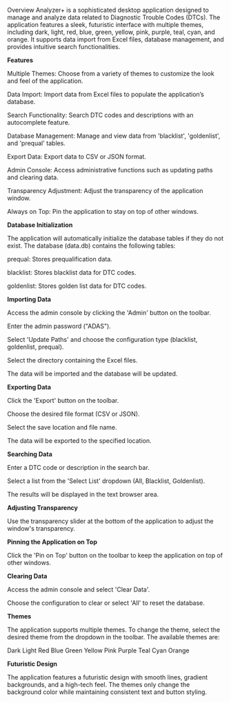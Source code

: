 Overview
Analyzer+ is a sophisticated desktop application designed to manage and analyze data related to Diagnostic Trouble Codes (DTCs). The application features a sleek, futuristic interface with multiple themes, including dark, light, red, blue, green, yellow, pink, purple, teal, cyan, and orange. It supports data import from Excel files, database management, and provides intuitive search functionalities.

**Features**

Multiple Themes: Choose from a variety of themes to customize the look and feel of the application.

Data Import: Import data from Excel files to populate the application’s database.

Search Functionality: Search DTC codes and descriptions with an autocomplete feature.

Database Management: Manage and view data from 'blacklist', 'goldenlist', and 'prequal' tables.

Export Data: Export data to CSV or JSON format.

Admin Console: Access administrative functions such as updating paths and clearing data.

Transparency Adjustment: Adjust the transparency of the application window.

Always on Top: Pin the application to stay on top of other windows.

**Database Initialization**

The application will automatically initialize the database tables if they do not exist. The database (data.db) contains the following tables:

prequal: Stores prequalification data.

blacklist: Stores blacklist data for DTC codes.

goldenlist: Stores golden list data for DTC codes.

**Importing Data**

Access the admin console by clicking the 'Admin' button on the toolbar.

Enter the admin password ("ADAS").

Select 'Update Paths' and choose the configuration type (blacklist, goldenlist, prequal).

Select the directory containing the Excel files.

The data will be imported and the database will be updated.

**Exporting Data**

Click the 'Export' button on the toolbar.

Choose the desired file format (CSV or JSON).

Select the save location and file name.

The data will be exported to the specified location.

**Searching Data**

Enter a DTC code or description in the search bar.

Select a list from the 'Select List' dropdown (All, Blacklist, Goldenlist).

The results will be displayed in the text browser area.

**Adjusting Transparency**

Use the transparency slider at the bottom of the application to adjust the window's transparency.

**Pinning the Application on Top**

Click the 'Pin on Top' button on the toolbar to keep the application on top of other windows.

**Clearing Data**

Access the admin console and select 'Clear Data'.

Choose the configuration to clear or select 'All' to reset the database.

**Themes**

The application supports multiple themes. To change the theme, select the desired theme from the dropdown in the toolbar. The available themes are:

Dark
Light
Red
Blue
Green
Yellow
Pink
Purple
Teal
Cyan
Orange

**Futuristic Design**

The application features a futuristic design with smooth lines, gradient backgrounds, and a high-tech feel. The themes only change the background color while maintaining consistent text and button styling.
